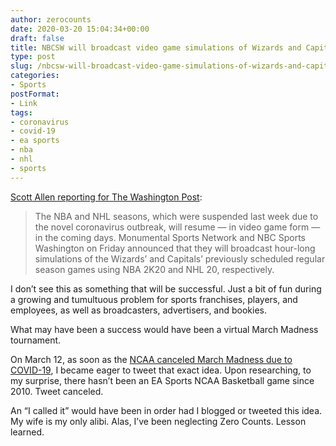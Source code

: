 ```yaml
---
author: zerocounts
date: 2020-03-20 15:04:34+00:00
draft: false
title: NBCSW will broadcast video game simulations of Wizards and Capitals games
type: post
slug: /nbcsw-will-broadcast-video-game-simulations-of-wizards-and-capitals-games/
categories:
- Sports
postFormat:
- Link
tags:
- coronavirus
- covid-19
- ea sports
- nba
- nhl
- sports
---
```


[Scott Allen reporting for The Washington Post](https://www.washingtonpost.com/sports/2020/03/20/nbcsw-will-broadcast-video-game-simulations-wizards-capitals-games/):

> The NBA and NHL seasons, which were suspended last week due to the novel coronavirus outbreak, will resume — in video game form — in the coming days. Monumental Sports Network and NBC Sports Washington on Friday announced that they will broadcast hour-long simulations of the Wizards’ and Capitals’ previously scheduled regular season games using NBA 2K20 and NHL 20, respectively.

I don’t see this as something that will be successful. Just a bit of fun during a growing and tumultuous problem for sports franchises, players, and employees, as well as broadcasters, advertisers, and bookies.

What may have been a success would have been a virtual March Madness tournament.

On March 12, as soon as the [NCAA canceled March Madness due to COVID-19](https://www.sbnation.com/college-basketball/2020/3/10/21173735/coronavirus-march-madness-covid-19-ncaa-tournament-2020-regionals-fans-games), I became eager to tweet that exact idea. Upon researching, to my surprise, there hasn’t been an EA Sports NCAA Basketball game since 2010. Tweet canceled.

An “I called it” would have been in order had I blogged or tweeted this idea. My wife is my only alibi. Alas, I’ve been neglecting Zero Counts. Lesson learned.
